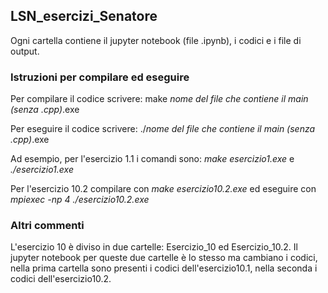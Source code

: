 ## LSN_esercizi_Senatore ##

Ogni cartella contiene il jupyter notebook (file .ipynb), i codici e i file di output.

### Istruzioni per compilare ed eseguire ###

Per compilare il codice scrivere: make *nome del file che contiene il main (senza .cpp)*.exe

Per eseguire il codice scrivere: ./*nome del file che contiene il main (senza .cpp)*.exe

Ad esempio, per l'esercizio 1.1 i comandi sono: *make esercizio1.exe* e *./esercizio1.exe*

Per l'esercizio 10.2 compilare con *make esercizio10.2.exe* ed eseguire con *mpiexec -np 4 ./esercizio10.2.exe*

### Altri commenti ###

L'esercizio 10 è diviso in due cartelle: Esercizio_10 ed Esercizio_10.2. Il jupyter notebook per queste due cartelle è lo stesso ma cambiano i codici, nella prima cartella sono presenti i codici dell'esercizio10.1, nella seconda i codici dell'esercizio10.2.

